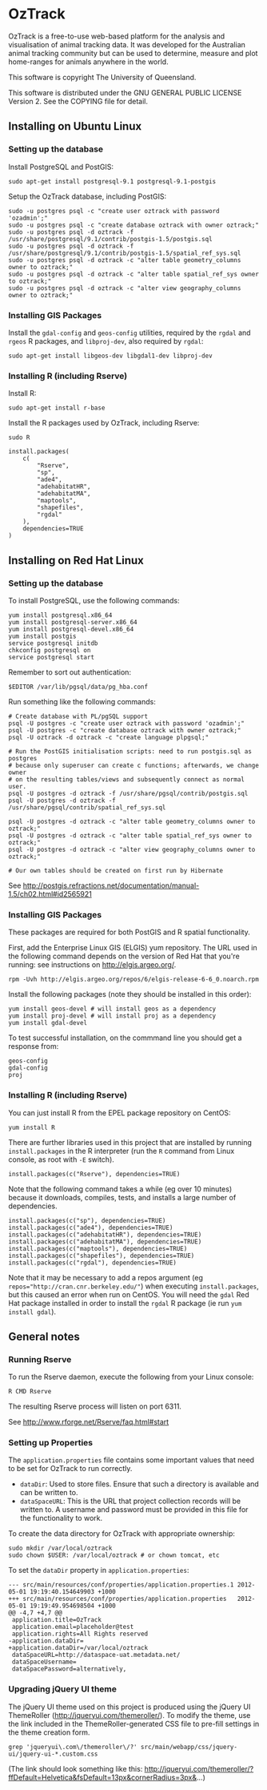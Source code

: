 # OzTrack

OzTrack is a free-to-use web-based platform for the analysis and visualisation of animal tracking data.
It was developed for the Australian animal tracking community but can be used to determine, measure and
plot home-ranges for animals anywhere in the world.

This software is copyright The University of Queensland.

This software is distributed under the GNU GENERAL PUBLIC LICENSE Version 2. See the COPYING file for detail.

## Installing on Ubuntu Linux

### Setting up the database

Install PostgreSQL and PostGIS:

    sudo apt-get install postgresql-9.1 postgresql-9.1-postgis

Setup the OzTrack database, including PostGIS:

    sudo -u postgres psql -c "create user oztrack with password 'ozadmin';"
    sudo -u postgres psql -c "create database oztrack with owner oztrack;"
    sudo -u postgres psql -d oztrack -f /usr/share/postgresql/9.1/contrib/postgis-1.5/postgis.sql
    sudo -u postgres psql -d oztrack -f /usr/share/postgresql/9.1/contrib/postgis-1.5/spatial_ref_sys.sql
    sudo -u postgres psql -d oztrack -c "alter table geometry_columns owner to oztrack;"
    sudo -u postgres psql -d oztrack -c "alter table spatial_ref_sys owner to oztrack;"
    sudo -u postgres psql -d oztrack -c "alter view geography_columns owner to oztrack;"

### Installing GIS Packages

Install the `gdal-config` and `geos-config` utilities, required by the `rgdal` and `rgeos` R packages,
and `libproj-dev`, also required by `rgdal`:

    sudo apt-get install libgeos-dev libgdal1-dev libproj-dev

### Installing R (including Rserve)

Install R:

    sudo apt-get install r-base

Install the R packages used by OzTrack, including Rserve:

    sudo R

    install.packages(
        c(
            "Rserve",
            "sp",
            "ade4",
            "adehabitatHR",
            "adehabitatMA",
            "maptools",
            "shapefiles",
            "rgdal"
        ),
        dependencies=TRUE
    )

## Installing on Red Hat Linux

### Setting up the database

To install PostgreSQL, use the following commands:

    yum install postgresql.x86_64
    yum install postgresql-server.x86_64
    yum install postgresql-devel.x86_64
    yum install postgis
    service postgresql initdb
    chkconfig postgresql on
    service postgresql start

Remember to sort out authentication:

    $EDITOR /var/lib/pgsql/data/pg_hba.conf

Run something like the following commands:

    # Create database with PL/pgSQL support
    psql -U postgres -c "create user oztrack with password 'ozadmin';"
    psql -U postgres -c "create database oztrack with owner oztrack;"
    psql -U oztrack -d oztrack -c "create language plpgsql;"

    # Run the PostGIS initialisation scripts: need to run postgis.sql as postgres
    # because only superuser can create c functions; afterwards, we change owner
    # on the resulting tables/views and subsequently connect as normal user.
    psql -U postgres -d oztrack -f /usr/share/pgsql/contrib/postgis.sql
    psql -U postgres -d oztrack -f /usr/share/pgsql/contrib/spatial_ref_sys.sql

    psql -U postgres -d oztrack -c "alter table geometry_columns owner to oztrack;"
    psql -U postgres -d oztrack -c "alter table spatial_ref_sys owner to oztrack;"
    psql -U postgres -d oztrack -c "alter view geography_columns owner to oztrack;"

    # Our own tables should be created on first run by Hibernate

See http://postgis.refractions.net/documentation/manual-1.5/ch02.html#id2565921

### Installing GIS Packages

These packages are required for both PostGIS and R spatial functionality.

First, add the Enterprise Linux GIS (ELGIS) yum repository. The URL used in the
following command depends on the version of Red Hat that you're running: see
instructions on http://elgis.argeo.org/.

    rpm -Uvh http://elgis.argeo.org/repos/6/elgis-release-6-6_0.noarch.rpm

Install the following packages (note they should be installed in this order):

    yum install geos-devel # will install geos as a dependency
    yum install proj-devel # will install proj as a dependency
    yum install gdal-devel
 
To test successful installation, on the commmand line you should get a response from:

    geos-config
    gdal-config
    proj

### Installing R (including Rserve)

You can just install R from the EPEL package repository on CentOS:

    yum install R

There are further libraries used in this project that are installed by running
`install.packages` in the R interpreter (run the `R` command from Linux console, as root with `-E` switch).

    install.packages(c("Rserve"), dependencies=TRUE)

Note that the following command takes a while (eg over 10 minutes) because it
downloads, compiles, tests, and installs a large number of dependencies.

    install.packages(c("sp"), dependencies=TRUE)
    install.packages(c("ade4"), dependencies=TRUE)
    install.packages(c("adehabitatHR"), dependencies=TRUE)
    install.packages(c("adehabitatMA"), dependencies=TRUE)
    install.packages(c("maptools"), dependencies=TRUE)
    install.packages(c("shapefiles"), dependencies=TRUE)
    install.packages(c("rgdal"), dependencies=TRUE)
 
Note that it may be necessary to add a repos argument (eg `repos="http://cran.cnr.berkeley.edu/"`)
when executing `install.packages`, but this caused an error when run on CentOS.
You will need the `gdal` Red Hat package installed in order to install the
`rgdal` R package (ie run `yum install gdal`).

## General notes

### Running Rserve

To run the Rserve daemon, execute the following from your Linux console:

    R CMD Rserve

The resulting Rserve process will listen on port 6311.

See http://www.rforge.net/Rserve/faq.html#start

### Setting up Properties

The `application.properties` file contains some important values that need to be
set for OzTrack to run correctly.

* `dataDir`: Used to store files. Ensure that such a directory is available and
  can be written to.
* `dataSpaceURL`: This is the URL that project collection records will be written
  to. A username and password must be provided in this file for the functionality
  to work.

To create the data directory for OzTrack with appropriate ownership:

    sudo mkdir /var/local/oztrack
    sudo chown $USER: /var/local/oztrack # or chown tomcat, etc

To set the `dataDir` property in `application.properties`:

    --- src/main/resources/conf/properties/application.properties.1 2012-05-01 19:19:40.154649903 +1000
    +++ src/main/resources/conf/properties/application.properties   2012-05-01 19:19:49.954698504 +1000
    @@ -4,7 +4,7 @@
     application.title=OzTrack
     application.email=placeholder@test
     application.rights=All Rights reserved
    -application.dataDir=
    +application.dataDir=/var/local/oztrack
     dataSpaceURL=http://dataspace-uat.metadata.net/
     dataSpaceUsername=
     dataSpacePassword=alternatively,

### Upgrading jQuery UI theme

The jQuery UI theme used on this project is produced using the jQuery UI ThemeRoller
(http://jqueryui.com/themeroller/). To modify the theme, use the link included in the
ThemeRoller-generated CSS file to pre-fill settings in the theme creation form.

    grep 'jqueryui\.com\/themeroller\/?' src/main/webapp/css/jquery-ui/jquery-ui-*.custom.css

(The link should look something like this: http://jqueryui.com/themeroller/?ffDefault=Helvetica&fsDefault=13px&cornerRadius=3px&...)
